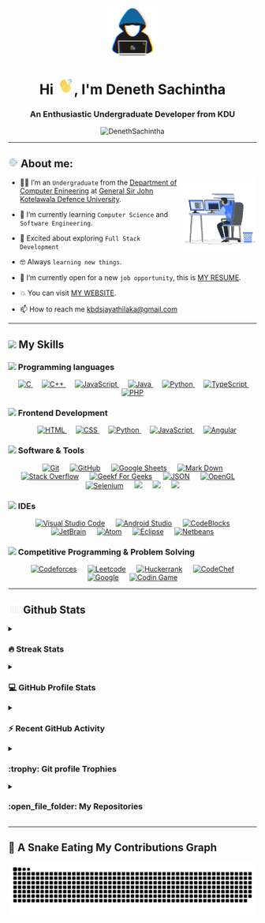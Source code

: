 <p align="center" ><img  src="https://github.com/DenethSachintha/DenethSachintha/blob/main/assets/about_me.gif?raw=true" width="100px"></p>
<h1 align="center">Hi <img  src="assets/wave.gif?raw=true" width="35px">, I'm Deneth Sachintha</h1>
<h3 align="center">An Enthusiastic Undergraduate Developer from KDU</h3>
<p align="center"> <img src="https://komarev.com/ghpvc/?username=DenethSachintha&label=Profile%20views&color=0e75b6&style=flat" alt="DenethSachintha" /> </p> 

---
## <img src="https://github.com/DenethSachintha/DenethSachintha/blob/main/assets/About.gif?raw=true" width ="4%"> About me:

<img align="right" src="https://github.com/DenethSachintha/DenethSachintha/blob/main/assets/Right_Side.gif?raw=true" width=30%>

 - 🧑‍🎓 I’m an `Undergraduate` from the [Department of Computer Enineering](https://foc.kdu.ac.lk/dce/) at [General Sir John Kotelawala Defence University](https://kdu.ac.lk/).

- 🌱 I’m currently learning `Computer Science` and `Software Engineering`.

- 🚀 Excited about exploring `Full Stack Development`

<!-- - 🎯 I love using Software to solve every `Problem`. -->
-  🤓 Always `learning new things`.

-  🤔 I’m currently open for a new `job opportunity`, this is [MY RESUME]().

-  💥 You can visit [MY WEBSITE]().

 - 📫 How to reach me [kbdsjayathilaka@gmail.com](kbdsjayathilaka@gmail.com)
---

## <img src="https://media2.giphy.com/media/QssGEmpkyEOhBCb7e1/giphy.gif?cid=ecf05e47a0n3gi1bfqntqmob8g9aid1oyj2wr3ds3mg700bl&rid=giphy.gif" width ="3%"> My Skills

### <img src = "https://github.com/DenethSachintha/DenethSachintha/blob/main/Images/Programming_Languages.gif?raw=true" width=5%> Programming languages

<p align="center"> 
  &emsp; 
  <a href="https://www.cprogramming.com/" target="_blank"> 
    <img alt="C" src="https://img.shields.io/badge/C%20-%232370ED.svg?style=plastic&logo=c&logoColor=white">
  </a> 
  &emsp;
  <a href="https://www.w3schools.com/cpp/" target="_blank"> 
    <img alt="C++" src="https://img.shields.io/badge/C++%20-%2300599C.svg?style=plastic&logo=c%2B%2B&logoColor=white">
  </a> 
  &emsp;
  <a href="https://developer.mozilla.org/en-US/docs/Web/JavaScript" target="_blank"> 
     <img alt="JavaScript" src="https://img.shields.io/badge/JavaScript%20-%23F7DF1E.svg?style=plastic&logo=javascript&logoColor=black">
   </a>
  &emsp;
  <a href="https://www.java.com" target="_blank"> 
    <img alt="Java" src="https://img.shields.io/badge/Java-%23007396.svg?style=plastic&logo=java&logoColor=white">
  </a>
  &emsp;
   <a href="https://www.python.org" target="_blank">
    <img alt="Python" src="https://img.shields.io/badge/Python%20-%2314354C.svg?style=plastic&logo=python&logoColor=white">
  </a>
  &emsp;
   <a href="https://www.typescriptlang.org" target="_blank">
    <img alt="TypeScript" src="https://img.shields.io/badge/TypeScript-%23007ACC.svg?style=plastic&logo=typescript&logoColor=white">
  </a>
  &emsp;
   <a href="https://www.php.net" target="_blank">
<img alt="PHP" src="https://img.shields.io/badge/PHP-%23777BB4.svg?style=plastic&logo=php&logoColor=white">
  </a>

</p>

### <img src = "https://github.com/DenethSachintha/DenethSachintha/blob/main/Images/Front_End.gif?raw=true" width=5%>  Frontend Development
<p align="center"> 
  &emsp; 
  <a href="https://www.w3.org/html/" target="_blank"> 
   <img alt="HTML" src="https://img.shields.io/badge/HTML5%20-%23E34F26.svg?style=plastic&logo=html5&logoColor=white">
  </a>   
  &emsp;
  <a href="https://www.w3schools.com/css/" target="_blank">
    <img alt="CSS" src="https://img.shields.io/badge/CSS%20-%231572B6.svg?style=plastic&logo=css3&logoColor=white">
  </a> 
  &emsp;
  <a href="https://www.python.org" target="_blank">
    <img alt="Python" src="https://img.shields.io/badge/react-%2361DAFB.svg?style=plastic&logo=React&logoColor=black">
  </a>
  &emsp;
  <a href="https://developer.mozilla.org/en-US/docs/Web/JavaScript" target="_blank"> 
     <img alt="JavaScript" src="https://img.shields.io/badge/JavaScript%20-%23F7DF1E.svg?style=plastic&logo=javascript&logoColor=black">
   </a>
   &emsp;
  <a href="https://developer.mozilla.org/en-US/docs/Web/JavaScript" target="_blank"> 
     <img alt="Angular" src="https://img.shields.io/badge/angular-%23DD0031.svg?style=plastic&logo=angular&logoColor=white">
   </a>


</p>

 ### <img src = "https://github.com/DenethSachintha/DenethSachintha/blob/main/Images/Software_Tools.gif?raw=true" width=5%>  Software & Tools
 
<p align="center">
  &emsp;
    <a href="#"><img alt="Git" src="https://img.shields.io/badge/Git%20-%23F05033.svg?style=plastic&logo=git&logoColor=white"></a>
  &emsp;
    <a href="#"><img alt="GitHub" src="https://img.shields.io/badge/github-%23181717.svg?style=plastic&logo=github&logoColor=white"></a>
  &emsp;
    <a href="#"><img alt="Google Sheets" src="https://img.shields.io/badge/Google%20Sheets%20-%2334A853.svg?style=plastic&logo=google%20sheets&logoColor=white"></a>
  &emsp;
    <a href="#"><img alt="Mark Down" src="https://img.shields.io/badge/Markdown-000000?style=plastic&logo=markdown&logoColor=white"></a>
  &emsp;
    <a href="#"><img alt="Stack Overflow" src="https://img.shields.io/badge/-Stack%20Overflow-FE7A16?style=plastic&logo=stack-overflow&logoColor=white"></a>
  &emsp;
    <a href="#"><img alt="Geekf For Geeks" src="https://img.shields.io/badge/geeksforgeeks-%230F9D58.svg?style=plastic&logo=geeksforgeeks&logoColor=white"></a>
  &emsp;
    <a href="#"><img alt="JSON" img src="https://img.shields.io/badge/json-%23000000.svg?style=plastic&logo=json&logoColor=white"></a>
  &emsp;
    <a href="#"><img alt="OpenGL" src="https://img.shields.io/badge/opengl-%235586A4.svg?style=plastic&logo=opengl&logoColor=white"></a>
  &emsp;
    <a href="#"><img alt="Selenium" src="https://img.shields.io/badge/selenium-%2343B02A.svg?&style=plastic&logo=selenium&logoColor=white"></a>
    &emsp;
    <a href="#"><img src="https://img.shields.io/badge/latex-%23008080.svg?&style=plastic&logo=latex&logoColor=white" /></a>
    &emsp;
    <a href="#"><img src="https://img.shields.io/badge/django-%23092E20.svg?&style=plastic&logo=django&logoColor=white" /></a>
    &emsp;
    <a href="#"><img src="https://img.shields.io/badge/mysql-%234479A1.svg?&style=plastic&logo=mysql&logoColor=white"/></a>


</p>

 ### <img src = "https://github.com/DenethSachintha/DenethSachintha/blob/main/Images/IDEs.gif?raw=true" width=5%> IDEs
 
<p align="center">
  &emsp;
    <a href="#"><img alt="Visual Studio Code" src="https://img.shields.io/badge/Visual%20Studio%20Code-0078d7.svg?style=plastic&logo=visual-studio-code&logoColor=white"></a>
  &emsp;
    <a href="#"><img alt="Android Studio" src="  https://img.shields.io/badge/Android_Studio-3DDC84?style=plastic&logo=android-studio&logoColor=white"></a>
  &emsp;
    <a href="#"><img alt="CodeBlocks" src="https://img.shields.io/badge/CodeBlocks-A3CEF1.svg?style=plastic&logo=codeblocks&logoColor=white"></a>
  &emsp;
    <a href="#"><img alt="JetBrain" src="https://img.shields.io/badge/jetbrains-%23000000.svg?style=plastic&logo=jetbrains&logoColor=white" /></a>
  &emsp;
    <a href="#"><img alt="Atom" src="https://img.shields.io/badge/IntelliJIDEA-000000.svg?style=plastic&logo=intellij-idea&logoColor=white" /></a>
  &emsp;
    <a href="#"><img alt="Eclipse" src="https://img.shields.io/badge/Eclipse-FE7A16.svg?style=plastic&logo=Eclipse&logoColor=white" /></a>
    &emsp;
    <a href="#"><img alt="Netbeans" src="https://img.shields.io/badge/NetBeansIDE-1B6AC6.svg?style=plastic&logo=apache-netbeans-ide&logoColor=white" /></a>
</p>


 ### <img src = "https://github.com/DenethSachintha/DenethSachintha/blob/main/Images/CP_PS.gif?raw=true" width=5%> Competitive Programming & Problem Solving
 
<p align="center">
  &emsp;
    <a href="#"><img alt = "Codeforces" src="https://img.shields.io/badge/codeforces%20-%231F8ACB.svg?style=plastic&logo=codeforces&logoColor=white" /></a>	
  &emsp;
    <a href="#"><img alt = "Leetcode" src="https://img.shields.io/badge/leetcode%20-%23FFA116.svg?style=plastic&logo=leetcode&logoColor=black" /></a>
  &emsp;
    <a href="#"><img alt = "Huckerrank" src="https://img.shields.io/badge/hackerrank-%232EC866.svg?style=plastic&logo=hackerrank&logoColor=white" /></a>
  &emsp;
    <a href="#"><img alt = "CodeChef" src="https://img.shields.io/badge/codechef-%235B4638.svg?style=plastic&logo=codechef&logoColor=white" /></a>
  &emsp;
    <a href="#"><img alt = "Google" src="https://img.shields.io/badge/google-%234285F4.svg?style=plastic&logo=google&logoColor=white" /></a>
  &emsp;
    <a href="#"><img alt = "Codin Game" src="https://img.shields.io/badge/codingame-%23F2BB13.svg?&style=plastic&logo=codingame&logoColor=black" /></a>
</p>



---
## <img src="https://github.com/DenethSachintha/DenethSachintha/blob/main/assets/Statistics.gif" width=5% valign="bottom"> Github Stats

<details><summary><h3> 🔥 Streak Stats</h3></summary>

## <p align="center"><img src="https://github-readme-streak-stats.herokuapp.com/?user=DenethSachintha&theme=tokyonight_duo" alt="DenethSachintha" /></p>

</details>


<details><summary><h3>💻 GitHub Profile Stats</h3></summary>
<p align="center">
    <a href="https://github.com/anuraghazra/github-readme-stats">
	    <img alt="DenethSachintha's Github Stats" src="https://github-readme-stats.vercel.app/api?username=DenethSachintha&show_icons=true&count_private=true&locale=en&theme=tokyonight&layout=compact" height="230px"/></a>
	  <img src="https://github-readme-stats.vercel.app/api/top-langs?username=DenethSachintha&langs_count=10&show_icons=true&locale=en&theme=tokyonight" alt="DenethSachintha" height="230px"/>
<br/>
  <b>Note:</b> Top languages is only a metric of the languages my public code consists of and doesn't reflect experience or skill level.
  </p>

  ##
</details>

<details><summary><h3>⚡ Recent GitHub Activity</h3></summary>
	
## <img src="https://github-readme-activity-graph.vercel.app/graph?username=DenethSachintha&bg_color=1a1b27&color=aa82d9&line=628edb&point=64bfaf&area=true&hide_border=true)(https://github.com/ashutosh00710/github-readme-activity-graph)">
 
</details>

<details><summary> <h3> :trophy: Git profile Trophies </h3></summary>

## <p align="center"> <a href="https://github.com/ryo-ma/github-profile-trophy"><img src="https://github-profile-trophy.vercel.app/?username=DenethSachintha&layout=compact&theme=tokyonight&column=4&margin-w=15&margin-h=15" alt="DenethSachintha" /></a> </p>

<!-- [![@7oskaa's Holopin board](https://holopin.io/api/user/board?user=7oskaa)](https://holopin.io/@7oskaa)
	 -->
</details>
	
    
<details><summary><h3> :open_file_folder: My Repositories </h3></summary>

<div>
  <p align="center">
	<a href="https://github.com/DenethSachintha/social-app">
      		<img src="https://github-readme-stats.vercel.app/api/pin/?username=DenethSachintha&repo=social-app&theme=tokyonight" alt="GitHub Stats" />
    	</a>
      <a href="https://github.com/DenethSachintha/oily-face-care">
      		<img src="https://github-readme-stats.vercel.app/api/pin/?username=DenethSachintha&repo=oily-face-care&theme=tokyonight" alt="GitHub Stats" />
    	</a>	
  </p>
</div>
</details>

---
<!-- /// -->
<!-- ## Languages and Tools:
<p align="left"> <a href="https://angular.io" target="_blank" rel="noreferrer"> <img src="https://angular.io/assets/images/logos/angular/angular.svg" alt="angular" width="40" height="40"/> </a> <a href="https://www.arduino.cc/" target="_blank" rel="noreferrer"> <img src="https://cdn.worldvectorlogo.com/logos/arduino-1.svg" alt="arduino" width="40" height="40"/> </a> <a href="https://getbootstrap.com" target="_blank" rel="noreferrer"> <img src="https://raw.githubusercontent.com/devicons/devicon/master/icons/bootstrap/bootstrap-plain-wordmark.svg" alt="bootstrap" width="40" height="40"/> </a> <a href="https://www.w3schools.com/cpp/" target="_blank" rel="noreferrer"> <img src="https://raw.githubusercontent.com/devicons/devicon/master/icons/cplusplus/cplusplus-original.svg" alt="cplusplus" width="40" height="40"/> </a> <a href="https://www.w3schools.com/css/" target="_blank" rel="noreferrer"> <img src="https://raw.githubusercontent.com/devicons/devicon/master/icons/css3/css3-original-wordmark.svg" alt="css3" width="40" height="40"/> </a> <a href="https://www.docker.com/" target="_blank" rel="noreferrer"> <img src="https://raw.githubusercontent.com/devicons/devicon/master/icons/docker/docker-original-wordmark.svg" alt="docker" width="40" height="40"/> </a> <a href="https://www.figma.com/" target="_blank" rel="noreferrer"> <img src="https://www.vectorlogo.zone/logos/figma/figma-icon.svg" alt="figma" width="40" height="40"/> </a> <a href="https://firebase.google.com/" target="_blank" rel="noreferrer"> <img src="https://www.vectorlogo.zone/logos/firebase/firebase-icon.svg" alt="firebase" width="40" height="40"/> </a> <a href="https://www.w3.org/html/" target="_blank" rel="noreferrer"> <img src="https://raw.githubusercontent.com/devicons/devicon/master/icons/html5/html5-original-wordmark.svg" alt="html5" width="40" height="40"/> </a> <a href="https://www.java.com" target="_blank" rel="noreferrer"> <img src="https://raw.githubusercontent.com/devicons/devicon/master/icons/java/java-original.svg" alt="java" width="40" height="40"/> </a> <a href="https://developer.mozilla.org/en-US/docs/Web/JavaScript" target="_blank" rel="noreferrer"> <img src="https://raw.githubusercontent.com/devicons/devicon/master/icons/javascript/javascript-original.svg" alt="javascript" width="40" height="40"/> </a> <a href="https://www.mongodb.com/" target="_blank" rel="noreferrer"> <img src="https://raw.githubusercontent.com/devicons/devicon/master/icons/mongodb/mongodb-original-wordmark.svg" alt="mongodb" width="40" height="40"/> </a> <a href="https://www.mysql.com/" target="_blank" rel="noreferrer"> <img src="https://raw.githubusercontent.com/devicons/devicon/master/icons/mysql/mysql-original-wordmark.svg" alt="mysql" width="40" height="40"/> </a> <a href="https://www.photoshop.com/en" target="_blank" rel="noreferrer"> <img src="https://raw.githubusercontent.com/devicons/devicon/master/icons/photoshop/photoshop-line.svg" alt="photoshop" width="40" height="40"/> </a> <a href="https://www.php.net" target="_blank" rel="noreferrer"> <img src="https://raw.githubusercontent.com/devicons/devicon/master/icons/php/php-original.svg" alt="php" width="40" height="40"/> </a> <a href="https://www.typescriptlang.org/" target="_blank" rel="noreferrer"> <img src="https://raw.githubusercontent.com/devicons/devicon/master/icons/typescript/typescript-original.svg" alt="typescript" width="40" height="40"/> </a> </p>

--- -->

## 🐍 A Snake Eating My Contributions Graph

<p align="center">
	<picture>
		  <source media="(prefers-color-scheme: dark)" srcset="https://raw.githubusercontent.com/DenethSachintha/DenethSachintha/output/github-contribution-grid-snake-dark.svg">
		  <source media="(prefers-color-scheme: light)" srcset="https://raw.githubusercontent.com/DenethSachintha/DenethSachintha/output/github-contribution-grid-snake.svg">
		  <img alt="github contribution grid snake animation" src="https://raw.githubusercontent.com/DenethSachintha/DenethSachintha/output/github-contribution-grid-snake.svg">
	</picture>
</p>
